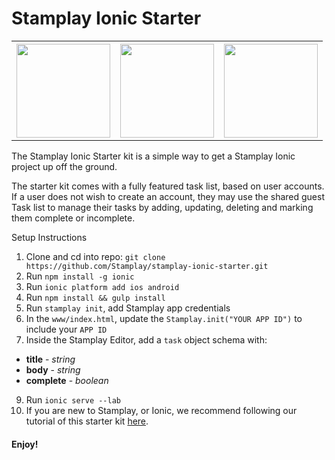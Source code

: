 # Stamplay Ionic Starter

<table>
  <tbody>
    <tr>
    <th>
    <img src="https://camo.githubusercontent.com/57b8db003e874395844d8ff15e06f4d135060c89/68747470733a2f2f692e696d67736166652e6f72672f643862393933372e706e67" width="150" />
    </td>
    <th>
    <img width="150" src="https://camo.githubusercontent.com/4d1bb4177ebbcb7214a4a7af92b0d5d2e7515354/68747470733a2f2f692e696d67736166652e6f72672f643961393161312e706e67" />
    </td>
    <th>
    <img width="150" src="https://camo.githubusercontent.com/90a2be18a3bcac579ee081744abab68dd0652f15/68747470733a2f2f692e696d67736166652e6f72672f643738646137342e706e67" />
    </td>
    </tr>
  </tbody>
</table>



The Stamplay Ionic Starter kit is a simple way to get a Stamplay Ionic project up off the ground.

The starter kit comes with a fully featured task list, based on user accounts. If a user does not wish to create an account, they may use the shared guest Task list to manage their tasks by adding, updating, deleting and marking them complete or incomplete.

Setup Instructions

1. Clone and cd into repo: `git clone https://github.com/Stamplay/stamplay-ionic-starter.git`
2. Run `npm install -g ionic`
4. Run `ionic platform add ios android`
5. Run `npm install && gulp install`
6. Run `stamplay init`, add Stamplay app credentials
7. In the `www/index.html`, update the `Stamplay.init("YOUR APP ID")` to include your `APP ID`
8. Inside the Stamplay Editor, add a `task` object schema with:
  - **title** - *string*
  - **body** - *string*
  - **complete** - *boolean*
9. Run `ionic serve --lab`
10. If you are new to Stamplay, or Ionic, we recommend following our tutorial of this starter kit [here](https://blog.stamplay.com/building-mobile-applications-are-a-pain).

#### Enjoy!
